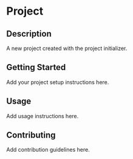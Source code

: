 # Project

## Description
A new project created with the project initializer.

## Getting Started
Add your project setup instructions here.

## Usage
Add usage instructions here.

## Contributing
Add contribution guidelines here.